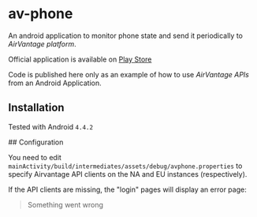 # av-phone

An android application to monitor phone state and send it periodically to
_AirVantage platform_.

Official application is available on
[Play Store](https://play.google.com/store/apps/details?id=com.sierrawireless.avphone)

Code is published here only as an example of how to use _AirVantage APIs_ from
an Android Application.

## Installation

Tested with Android `4.4.2`

## Configuration

You need to edit `mainActivity/build/intermediates/assets/debug/avphone.properties`
to specify Airvantage API clients on the NA and EU instances (respectively).

If the API clients are missing, the "login" pages will display an error page:

> Something went wrong

